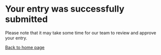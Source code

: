 # Your entry was successfully submitted

Please note that it may take some time for our team to review and approve your entry.

[Back to home page](/)